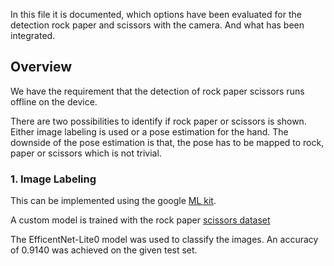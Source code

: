 In this file it is documented, which options have been evaluated for the detection rock paper
and scissors with the camera. And what has been integrated.
## Overview
We have the requirement that the detection of rock paper scissors runs offline on the device.

There are two possibilities to identify if rock paper or scissors is shown. Either image labeling is used
or a pose estimation for the hand. The downside of the pose estimation is that, the pose has to be mapped
to rock, paper or scissors which is not trivial. 

### 1. Image Labeling
This can be implemented using the google [ML kit](https://developers.google.com/ml-kit/vision/image-labeling).

A custom model is trained with the rock paper [scissors dataset](https://www.tensorflow.org/datasets/catalog/rock_paper_scissors) 

The EfficentNet-Lite0 model was used to classify the images. An accuracy of 0.9140 was achieved on 
the given test set. 